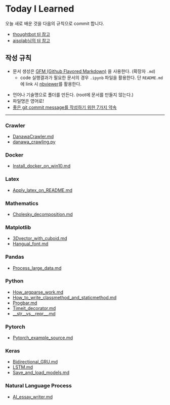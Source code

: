 # Today I Learned
오늘 새로 배운 것을 다음의 규칙으로 commit 합니다.
- [thoughtbot til 참고](https://github.com/thoughtbot/til)
- [aisolab님의 til 참고](https://github.com/aisolab/TIL)

## 작성 규칙
- 문서 생성은 [GFM (Github Flavored Markdown)](https://help.github.com/articles/github-flavored-markdown/) 을 사용한다. (확장자 `.md`)
	+ code 실행결과가 필요한 문서의 경우 `.ipynb` 파일을 활용한다. 단 `README.md`에 link 시 [nbviewer](https://nbviewer.jupyter.org/)를 활용한다.
* 언어나 기술명으로 폴더를 만든다. (root에 문서를 만들지 않는다.)
* 파일명은 영어로!
* [좋은 git commit message를 작성하기 위한 7가지 약속](http://meetup.toast.com/posts/106)

---
### Crawler
- [DanawaCrawler.md](https://github.com/jinmang2/bring_it_on/blob/master/TIL/Crawler/DanawaCrawler.md)
- [danawa_crawling.py](https://github.com/jinmang2/bring_it_on/blob/master/TIL/Crawler/danawa_crawling.py)

### Docker
- [Install_docker_on_win10.md](https://github.com/jinmang2/bring_it_on/blob/master/TIL/Docker/Install_docker_on_win10.md)

### Latex
- [Apply_latex_on_README.md](https://github.com/jinmang2/bring_it_on/blob/master/TIL/Latex/Apply_latex_on_README.md)

### Mathematics
- [Cholesky_decomposition.md](https://github.com/jinmang2/bring_it_on/blob/master/TIL/Mathematics/Cholesky_decomposition.md)

### Matplotlib
- [3Dvector_with_cuboid.md](https://github.com/jinmang2/bring_it_on/blob/master/TIL/Matplotlib/3Dvector_with_cuboid.md)
- [Hangual_font.md](https://github.com/jinmang2/bring_it_on/blob/master/TIL/Matplotlib/Hangual_font.md)

### Pandas
- [Process_large_data.md](https://github.com/jinmang2/bring_it_on/blob/master/TIL/Pandas/Process_large_data.md)

### Python
- [How_argparse_work.md](https://github.com/jinmang2/bring_it_on/blob/master/TIL/Python/How_argparse_work.md)
- [How_to_write_classmethod_and_staticmethod.md](https://github.com/jinmang2/bring_it_on/blob/master/TIL/Python/How_to_write_classmethod_and_staticmethod.md)
- [Progbar.md](https://github.com/jinmang2/bring_it_on/blob/master/TIL/Python/Progber.md)
- [Timeit_decorator.md](https://github.com/jinmang2/bring_it_on/blob/master/TIL/Python/Timeit_decorator.md)
- [\_\_str\_\_vs\_\_repr\_\_.md](https://github.com/jinmang2/bring_it_on/blob/master/TIL/Python/__str__vs__repr__.md)

### Pytorch
- [Pytorch_example_source.md](https://github.com/jinmang2/bring_it_on/blob/master/TIL/Pytorch/Pytorch_example_source.md)

### Keras
- [Bidirectional_GRU.md](https://github.com/jinmang2/bring_it_on/blob/master/TIL/Keras/Bidirectional_GRU.md)
- [LSTM.md](https://github.com/jinmang2/bring_it_on/blob/master/TIL/Keras/LSTM.md)
- [Save_and_load_models.md](https://github.com/jinmang2/bring_it_on/blob/master/TIL/Keras/Save_and_load_models.md)

### Natural Language Process
- [AI_essay_writer.md](https://github.com/jinmang2/bring_it_on/blob/master/TIL/Natural%20Language%20Process/AI_essay_writer.md)
